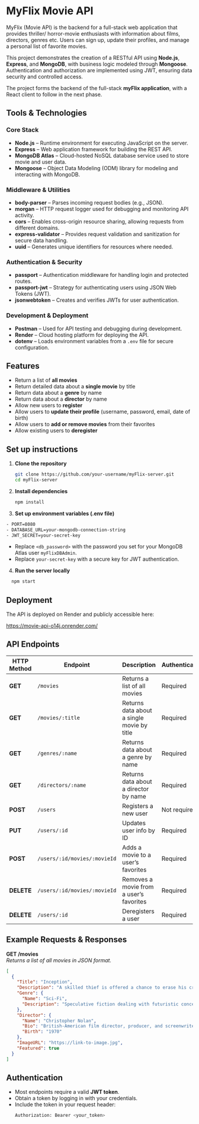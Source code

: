 
# MyFlix Movie API

MyFlix (Movie API) is the backend for a full-stack web application that provides thriller/ horror-movie enthusiasts with information about films, directors, genres etc. Users can sign up, update their profiles, and manage a personal list of favorite movies. 

This project demonstrates the creation of a RESTful API using **Node.js**, **Express**, and **MongoDB**, with business logic modeled through **Mongoose**. Authentication and authorization are implemented using JWT, ensuring data security and controlled access.  

The project forms the backend of the full-stack **myFlix application**, with a React client to follow in the next phase.


## Tools & Technologies  

### Core Stack  
- **Node.js** – Runtime environment for executing JavaScript on the server.  
- **Express** – Web application framework for building the REST API.  
- **MongoDB Atlas** – Cloud-hosted NoSQL database service used to store movie and user data. 
- **Mongoose** – Object Data Modeling (ODM) library for modeling and interacting with MongoDB.  

### Middleware & Utilities  
- **body-parser** – Parses incoming request bodies (e.g., JSON).
- **morgan** – HTTP request logger used for debugging and monitoring API activity.  
- **cors** – Enables cross-origin resource sharing, allowing requests from different domains.  
- **express-validator** – Provides request validation and sanitization for secure data handling.  
- **uuid** – Generates unique identifiers for resources where needed.  

### Authentication & Security  
- **passport** – Authentication middleware for handling login and protected routes.  
- **passport-jwt** – Strategy for authenticating users using JSON Web Tokens (JWT).  
- **jsonwebtoken** – Creates and verifies JWTs for user authentication.  

### Development & Deployment  
- **Postman** – Used for API testing and debugging during development.  
- **Render** – Cloud hosting platform for deploying the API.  
- **dotenv** – Loads environment variables from a `.env` file for secure configuration.
## Features
- Return a list of **all movies**
- Return detailed data about a **single movie** by title
- Return data about a **genre** by name
- Return data about a **director** by name
- Allow new users to **register**
- Allow users to **update their profile** (username, password, email, date of birth)
- Allow users to **add or remove movies** from their favorites
- Allow existing users to **deregister**


## Set up instructions

1. **Clone the repository**  
   ```bash
   git clone https://github.com/your-username/myFlix-server.git
   cd myFlix-server
2. **Install dependencies** 
   ```bash
   npm install
3. **Set up environment variables (.env file)**
  ```bash
 - PORT=8080
 - DATABASE_URL=your-mongodb-connection-string
 - JWT_SECRET=your-secret-key
```
- Replace `<db_password>` with the password you set for your MongoDB Atlas user `myFlixDBAdmin`.
- Replace `your-secret-key` with a secure key for JWT authentication.



4. **Run the server locally**
 ```bash
   npm start

```
## Deployment
The API is deployed on Render and publicly accessible here:

https://movie-api-o14j.onrender.com/



## API Endpoints

| HTTP Method | Endpoint | Description | Authentication |
|-------------|----------|-------------|----------------|
| **GET** | `/movies` | Returns a list of all movies | Required |
| **GET** | `/movies/:title` | Returns data about a single movie by title | Required |
| **GET** | `/genres/:name` | Returns data about a genre by name | Required |
| **GET** | `/directors/:name` | Returns data about a director by name | Required |
| **POST** | `/users` | Registers a new user | Not required |
| **PUT** | `/users/:id` | Updates user info by ID | Required |
| **POST** | `/users/:id/movies/:movieId` | Adds a movie to a user’s favorites | Required |
| **DELETE** | `/users/:id/movies/:movieId` | Removes a movie from a user’s favorites | Required |
| **DELETE** | `/users/:id` | Deregisters a user | Required |

## Example Requests & Responses

**GET /movies**  
_Returns a list of all movies in JSON format._

```json
[
  {
    "Title": "Inception",
    "Description": "A skilled thief is offered a chance to erase his criminal history...",
    "Genre": {
      "Name": "Sci-Fi",
      "Description": "Speculative fiction dealing with futuristic concepts."
    },
    "Director": {
      "Name": "Christopher Nolan",
      "Bio": "British-American film director, producer, and screenwriter.",
      "Birth": "1970"
    },
    "ImageURL": "https://link-to-image.jpg",
    "Featured": true
  }
]
```


## Authentication

- Most endpoints require a valid **JWT token**.  
- Obtain a token by logging in with your credentials.  
- Include the token in your request header:  
  ```bash
  Authorization: Bearer <your_token>
